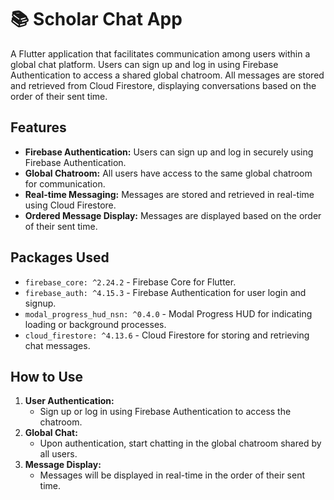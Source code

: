 # 📚 Scholar Chat App

A Flutter application that facilitates communication among users within a global chat platform. Users can sign up and log in using Firebase Authentication to access a shared global chatroom. All messages are stored and retrieved from Cloud Firestore, displaying conversations based on the order of their sent time.

## Features

- **Firebase Authentication:** Users can sign up and log in securely using Firebase Authentication.
- **Global Chatroom:** All users have access to the same global chatroom for communication.
- **Real-time Messaging:** Messages are stored and retrieved in real-time using Cloud Firestore.
- **Ordered Message Display:** Messages are displayed based on the order of their sent time.

## Packages Used

- `firebase_core: ^2.24.2` - Firebase Core for Flutter.
- `firebase_auth: ^4.15.3` - Firebase Authentication for user login and signup.
- `modal_progress_hud_nsn: ^0.4.0` - Modal Progress HUD for indicating loading or background processes.
- `cloud_firestore: ^4.13.6` - Cloud Firestore for storing and retrieving chat messages.

## How to Use

1. **User Authentication:**
    - Sign up or log in using Firebase Authentication to access the chatroom.
2. **Global Chat:**
    - Upon authentication, start chatting in the global chatroom shared by all users.
3. **Message Display:**
    - Messages will be displayed in real-time in the order of their sent time.

